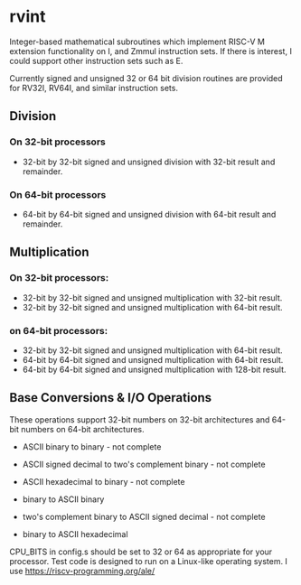 # rvint

Integer-based mathematical subroutines which implement RISC-V M
extension functionality on I, and Zmmul instruction sets. If there is
interest, I could support other instruction sets such as E.

Currently signed and unsigned 32 or 64 bit division routines are
provided for RV32I, RV64I, and similar instruction sets.

## Division

### On 32-bit processors
- 32-bit by 32-bit signed and unsigned division with 32-bit result and remainder.
### On 64-bit processors
- 64-bit by 64-bit signed and unsigned division with 64-bit result and remainder.

## Multiplication

### On 32-bit processors:
- 32-bit by 32-bit signed and unsigned multiplication with 32-bit result.
- 32-bit by 32-bit signed and unsigned multiplication with 64-bit result.

### on 64-bit processors:
- 32-bit by 32-bit signed and unsigned multiplication with 64-bit result.
- 64-bit by 64-bit signed and unsigned multiplication with 64-bit result.
- 64-bit by 64-bit signed and unsigned multiplication with 128-bit result.

## Base Conversions & I/O Operations

These operations support 32-bit numbers on 32-bit architectures and
64-bit numbers on 64-bit architectures.

- ASCII binary to binary - not complete
- ASCII signed decimal to two's complement binary - not complete
- ASCII hexadecimal to binary - not complete

- binary to ASCII binary 
- two's complement binary to ASCII signed decimal - not complete
- binary to ASCII hexadecimal




CPU_BITS in config.s should be set to 32 or 64 as appropriate for your processor. Test code is designed to run on a Linux-like operating system. I use https://riscv-programming.org/ale/
